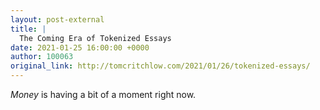 ```yaml
---
layout: post-external
title: |
  The Coming Era of Tokenized Essays
date: 2021-01-25 16:00:00 +0000
author: 100063
original_link: http://tomcritchlow.com/2021/01/26/tokenized-essays/
---
```


_Money_ is having a bit of a moment right now.
